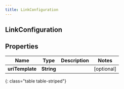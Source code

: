```yaml
---
title: LinkConfiguration
---
```

## LinkConfiguration


## Properties

| Name | Type | Description | Notes |
| ------------ | ------------- | ------------- | ------------- |
| **uriTemplate** | <!----><!---->**String**<!----> |  |  [optional] |
{: class="table table-striped"}



